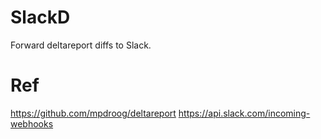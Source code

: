 SlackD
==================
Forward deltareport diffs to Slack.

Ref
==================
https://github.com/mpdroog/deltareport
https://api.slack.com/incoming-webhooks